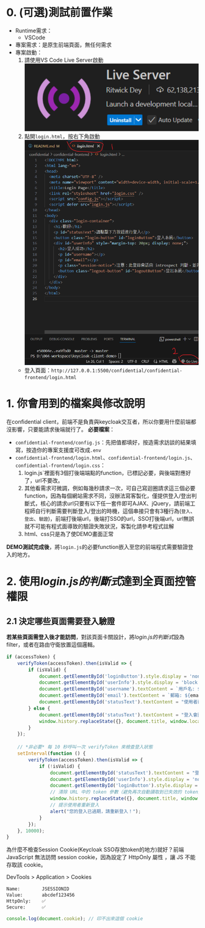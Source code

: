 ﻿# 0. (可選)測試前置作業
- Runtime需求：
    - VSCode
- 專案需求：是原生前端頁面，無任何需求
- 專案啟動：
    1. 請使用VS Code Live Server啟動
    ![alt text](image.png)
    2. 點開`login.html`，按右下角啟動
    ![alt text](image-1.png)
    - 登入頁面：`http://127.0.0.1:5500/confidential/confidential-frontend/login.html`

# 1. 你會用到的檔案與修改說明
在confidential client，前端不是負責與keycloak交互者，所以你要用什麼前端都沒影響，只要能請求後端就行了。
**必要檔案**：
- `confidential-frontend/config.js`：先把值都填好，按造需求訪談的結果填寫，按造你的專案支援度可改成`.env`
- `confidential-frontend/login.html`、`confidential-frontend/login.js`、`confidential-frontend/login.css`：
    1. login.js`裡面有3個打後端端點的function，已標記必要，與後端對應好了，url不要改。
    2. 其他看需求可微調，例如每幾秒請求一次，可自己寫迴圈請求這三個必要function，因為每個網站需求不同，沒辦法寫客製化，僅提供登入/登出判斷式，核心的請求url只要有以下任一套件即可AJAX、jQuery，請前端工程師自行判斷需要判斷登入/登出的時機，這個串接只會有3種行為(`登入`、`登出`、`驗證`)，前端打後端url，後端打SSO的url，SSO打後端url，url無誤就不可能有程式面導致的驗證失敗狀況，客製化請參考程式註解
    3. html、css只是為了使DEMO畫面正常

**DEMO測試完成後**，將`login.js`的必要function嵌入至您的前端程式需要驗證登入的地方。

# 2. 使用*login.js的判斷式*達到全頁面控管權限
## 2.1 決定哪些頁面需要登入驗證

**若某些頁面需登入後才能訪問**，對該頁面卡關設計，將*login.js的判斷式*設為filter，或者在路由守衛放置這個邏輯。



```js
if (accessToken) {
    verifyToken(accessToken).then(isValid => {
        if (isValid) {
            document.getElementById('loginButton').style.display = 'none';
            document.getElementById('userInfo').style.display = 'block';
            document.getElementById('username').textContent = `用戶名: ${usernameParam || '未知'}`;
            document.getElementById('email').textContent = `郵箱: ${emailParam || '未知'}`;
            document.getElementById('statusText').textContent = "使用者已登入";
        } else {
            document.getElementById('statusText').textContent = "登入會話已失效，請重新登入";
            window.history.replaceState({}, document.title, window.location.pathname);
        }
    });

    // *非必要* 每 10 秒呼叫一次 verifyToken 來檢查登入狀態
    setInterval(function () {
        verifyToken(accessToken).then(isValid => {
            if (!isValid) {
                document.getElementById('statusText').textContent = "登入會話已失效，請重新登入";
                document.getElementById('userInfo').style.display = 'none';
                document.getElementById('loginButton').style.display = 'inline-block';
                // 清除 URL 中的 token 參數（避免再次自動讀取到已失效的 token）
                window.history.replaceState({}, document.title, window.location.pathname);
                // 提示使用者重新登入
                alert("您的登入已過期，請重新登入！");
            }
        });
    }, 10000);
}
```

為什麼不檢查Session Cookie(Keycloak SSO存放token的地方)就好？前端 JavaScript 無法訪問 session cookie，因為設定了 HttpOnly 屬性 ，讓 JS 不能存取該 cookie。

DevTools > Application > Cookies
```
Name:        JSESSIONID
Value:       abcdef123456
HttpOnly:    ✅
Secure:      ✅
``````
```js
console.log(document.cookie); // 印不出來這個 cookie
```